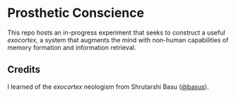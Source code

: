# Prosthetic Conscience

This repo hosts an in-progress experiment that seeks to construct a useful *exocortex*, a system that augments the mind with non-human capabilities of memory formation and information retrieval.

## Credits

I learned of the *exocortex* neologism from Shrutarshi Basu ([@basus](https://twitter.com/basus)).
